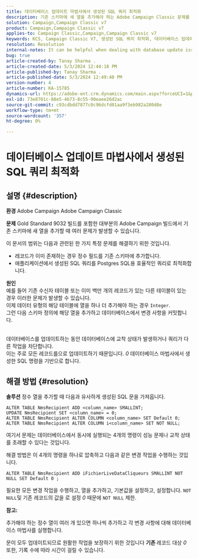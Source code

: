 ```yaml
---
title: 데이터베이스 업데이트 마법사에서 생성된 SQL 쿼리 최적화
description: 기존 스키마에 새 열을 추가해야 하는 Adobe Campaign Classic 문제를 해결하는 방법을 알아봅니다.
solution: Campaign,Campaign Classic v7
product: Campaign,Campaign Classic v7
applies-to: Campaign Classic,Campaign,Campaign Classic v7
keywords: KCS, Campaign Classic V7, 생성된 SQL 쿼리 최적화, 데이터베이스 업데이트 마법사
resolution: Resolution
internal-notes: It can be helpful when dealing with database update issues with big tables
bug: true
article-created-by: Tanay Sharma .
article-created-date: 5/3/2024 12:44:18 PM
article-published-by: Tanay Sharma .
article-published-date: 5/3/2024 12:49:40 PM
version-number: 4
article-number: KA-15785
dynamics-url: https://adobe-ent.crm.dynamics.com/main.aspx?forceUCI=1&pagetype=entityrecord&etn=knowledgearticle&id=d6a7c3d4-4a09-ef11-9f8a-6045bd026dc7
exl-id: 73e8701c-88e5-4b73-8c55-90eaee26d2ac
source-git-commit: c93cdbdd7877c0c96dcfd01aa9f3eb982a280d8e
workflow-type: tm+mt
source-wordcount: '357'
ht-degree: 0%

---
```


# 데이터베이스 업데이트 마법사에서 생성된 SQL 쿼리 최적화

## 설명 {#description}


<b>환경</b>
Adobe Campaign Adobe Campaign Classic

<b>문제</b>
Gold Standard 9032 빌드를 포함한 대부분의 Adobe Campaign 빌드에서 기존 스키마에 새 열을 추가할 때 여러 문제가 발생할 수 있습니다.

이 문서의 범위는 다음과 관련된 한 가지 특정 문제를 해결하기 위한 것입니다.

- 레코드가 이미 존재하는 경우 정수 필드를 기존 스키마에 추가합니다.
- 애플리케이션에서 생성된 SQL 쿼리를 Postgres SQL용 효율적인 쿼리로 최적화합니다.


<b>원인</b>
<br>예를 들어 기존 수신자 테이블 또는 이미 백만 개의 레코드가 있는 다른 테이블이 있는 경우 이러한 문제가 발생할 수 있습니다.
<br>이제 데이터 유형의 해당 테이블에 열을 하나 더 추가해야 하는 경우 `Integer`.
<br>그런 다음 스키마 정의에 해당 열을 추가하고 데이터베이스에서 변경 사항을 커밋합니다.

<br>데이터베이스를 업데이트하는 동안 데이터베이스에 교착 상태가 발생하거나 쿼리가 다른 작업을 차단합니다.
<br>이는 주로 모든 레코드를으로 업데이트하기 때문입니다. *0* 데이터베이스 마법사에서 생성한 SQL 명령을 기반으로 합니다.<br>

## 해결 방법 {#resolution}


<b>솔루션</b>
정수 열을 추가할 때 다음과 유사하게 생성된 SQL 문을 가져옵니다.


```
ALTER TABLE NmsRecipient ADD <column_name> SMALLINT;
UPDATE NmsRecipient SET <column_name> = 0;
ALTER TABLE NmsRecipient ALTER COLUMN <column_name> SET Default 0;
ALTER TABLE NmsRecipient ALTER COLUMN i<column_name> SET NOT NULL;
```


여기서 문제는 데이터베이스에서 동시에 실행되는 4개의 명령이 성능 문제나 교착 상태를 초래할 수 있다는 것입니다.

해결 방법은 이 4개의 명령을 하나로 압축하고 다음과 같은 변경 작업을 수행하는 것입니다.


```
ALTER TABLE NmsRecipient ADD iFichierLiveDataCliqueurs SMALLINT NOT NULL SET Default 0 ;
```


필요한 모든 변경 작업을 수행하고, 열을 추가하고, 기본값을 설정하고, 설정합니다. `NOT NULL`및 기존 레코드의 값을 로 설정 *0* 때문에 `NOT NULL` 제한.



<b>참고:</b>

추가해야 하는 정수 열이 여러 개 있으면 하나씩 추가하고 각 변경 사항에 대해 데이터베이스 마법사를 실행합니다.

문이 모두 업데이트되므로 원활한 작업을 보장하기 위한 것입니다 <b>기존 </b>레코드 대상 *0* 또한, 기록 수에 따라 시간이 걸릴 수 있습니다.
